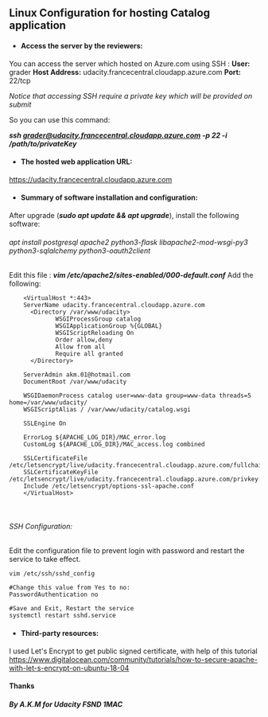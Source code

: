 ## Linux Configuration for hosting Catalog application

* ####  Access the server by the reviewers:
You can access the server which hosted on Azure.com using SSH :
**User:** grader
**Host Address:** udacity.francecentral.cloudapp.azure.com
**Port:** 22/tcp

_Notice that accessing SSH require a private key which will be provided on submit_

So you can use this command:

**_ssh grader@udacity.francecentral.cloudapp.azure.com -p 22 -i /path/to/privateKey_**


* ####  The hosted web application URL:

https://udacity.francecentral.cloudapp.azure.com

* ####  Summary of software installation and configuration:
After upgrade (**_sudo apt update && apt upgrade_**), install the following software:

###### apt install postgresql apache2 python3-flask libapache2-mod-wsgi-py3 python3-sqlalchemy python3-oauth2client

Edit this file : 
**_vim /etc/apache2/sites-enabled/000-default.conf_**
Add the following:


        
        <VirtualHost *:443>
        ServerName udacity.francecentral.cloudapp.azure.com
          <Directory /var/www/udacity>
                 WSGIProcessGroup catalog
                 WSGIApplicationGroup %{GLOBAL}
                 WSGIScriptReloading On
                 Order allow,deny
                 Allow from all
                 Require all granted
          </Directory>

        ServerAdmin akm.01@hotmail.com
        DocumentRoot /var/www/udacity

        WSGIDaemonProcess catalog user=www-data group=www-data threads=5 home=/var/www/udacity/
        WSGIScriptAlias / /var/www/udacity/catalog.wsgi
        
        SSLEngine On

        ErrorLog ${APACHE_LOG_DIR}/MAC_error.log
        CustomLog ${APACHE_LOG_DIR}/MAC_access.log combined

        SSLCertificateFile /etc/letsencrypt/live/udacity.francecentral.cloudapp.azure.com/fullchain.pem
        SSLCertificateKeyFile /etc/letsencrypt/live/udacity.francecentral.cloudapp.azure.com/privkey.pem
        Include /etc/letsencrypt/options-ssl-apache.conf
        </VirtualHost>

<br/>

###### SSH Configuration:
Edit the configuration file to prevent login with password and restart the service to take effect.


    vim /etc/ssh/sshd_config
    
    #Change this value from Yes to no:
    PasswordAuthentication no
    
    #Save and Exit, Restart the service
    systemctl restart sshd.service



* ####  Third-party resources:
I used Let's Encrypt to get public signed certificate,
with help of this tutorial https://www.digitalocean.com/community/tutorials/how-to-secure-apache-with-let-s-encrypt-on-ubuntu-18-04

#### Thanks
##### By A.K.M for Udacity FSND 1MAC
